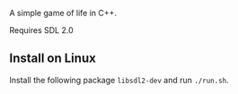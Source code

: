 A simple game of life in C++.

Requires SDL 2.0

## Install on Linux
Install the following package `libsdl2-dev` and run `./run.sh`.
